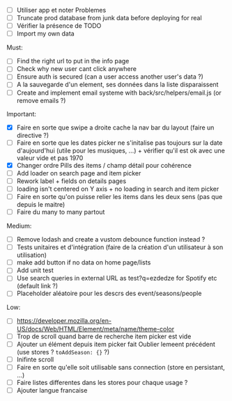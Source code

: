 - [ ] Utiliser app et noter Problemes
- [ ] Truncate prod database from junk data before deploying for real
- [ ] Vérifier la présence de TODO
- [ ] Import my own data

Must:
- [ ] Find the right url to put in the info page
- [ ] Check why new user cant click anywhere
- [ ] Ensure auth is secured (can a user access another user's data ?)
- [ ] A la sauvegarde d'un element, ses données dans la liste disparaissent 
- [ ] Create and implement email systeme with back/src/helpers/email.js (or remove emails ?)

Important:
- [x] Faire en sorte que swipe a droite cache la nav bar du layout (faire un directive ?)
- [ ] Faire en sorte que les dates picker ne s'initalise pas toujours sur la date d'aujourd'hui (utile pour les musiques, …) + vérifier qu'il est ok avec une valeur vide et pas 1970
- [x] Changer ordre Pills des items / champ détail pour cohérence
- [ ] Add loader on search page and item picker
- [ ] Rework label + fields on details pages
- [ ] loading isn't centered on Y axis + no loading in search and item picker
- [ ] Faire en sorte qu'on puisse relier les items dans les deux sens (pas que depuis le maitre)
- [ ] Faire du many to many partout

Medium:
- [ ] Remove lodash and create a vustom debounce function instead ?
- [ ] Tests unitaires et d'intégration (faire de la création d'un utilisateur à son utilisation)
- [ ] make add button if no data on home page/lists
- [ ] Add unit test
- [ ] Use search queries in external URL as test?q=ezdedze for Spotify etc (default link ?)
- [ ] Placeholder aléatoire pour les descrs des event/seasons/people

Low:
- [ ] https://developer.mozilla.org/en-US/docs/Web/HTML/Element/meta/name/theme-color
- [ ] Trop de scroll quand barre de recherche item picker est vide
- [ ] Ajouter un élément depuis item picker fait Oublier lemeent précédent (use stores ? `toAddSeason: {}` ?)
- [ ] Inifinte scroll
- [ ] Faire en sorte qu'elle soit utilisable sans connection (store en persistant, ...)
- [ ] Faire listes differentes dans les stores pour chaque usage ?
- [ ] Ajouter langue francaise